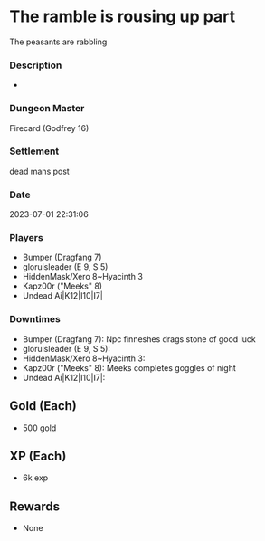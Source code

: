 # The ramble is rousing up part
The peasants are rabbling
### Description
-
### Dungeon Master
Firecard (Godfrey 16)
### Settlement
dead mans post
### Date
2023-07-01 22:31:06
### Players
* Bumper (Dragfang 7)
* gloruisleader (E 9, S 5)
* HiddenMask/Xero 8~Hyacinth 3
* Kapz00r ("Meeks" 8)
* Undead Ai|K12|I10|I7|
### Downtimes
* Bumper (Dragfang 7): Npc finneshes drags stone of good luck
* gloruisleader (E 9, S 5): 
* HiddenMask/Xero 8~Hyacinth 3: 
* Kapz00r ("Meeks" 8): Meeks completes goggles of night
* Undead Ai|K12|I10|I7|: 
## Gold (Each)
* 500 gold
## XP (Each)
* 6k exp
## Rewards
* None